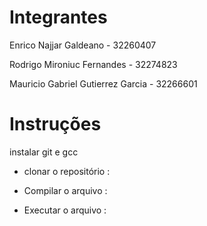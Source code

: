 # Integrantes
Enrico Najjar Galdeano - 32260407

Rodrigo Mironiuc Fernandes - 32274823

Mauricio Gabriel Gutierrez Garcia - 32266601

# Instruções
instalar git e gcc

- clonar o repositório :

- Compilar o arquivo :

- Executar o arquivo : 
